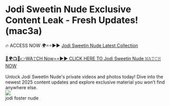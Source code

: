 # Jodi Sweetin Nude Exclusive Content Leak - Fresh Updates! (mac3a)

🔥 ACCESS NOW 🌍==►► <a href="https://tinyurl.com/2mz8nhtm" rel="nofollow">Jodi Sweetin Nude Latest Collection</a>
<br><br>
[🔴🌍📺📱👉WA𝚃CH Now==►► CLICK HERE TO Jodi Sweetin Nude 𝚆𝙰𝚃𝙲𝙷 NOW](https://tinyurl.com/2mz8nhtm)
<br><br>
Unlock Jodi Sweetin Nude's private videos and photos today! Dive into the newest 2025 content updates and explore exclusive material you won’t find anywhere else.
<br>
<a href="https://tinyurl.com/2mz8nhtm" rel="nofollow" data-target="animated-image.originalLink"><img src="https://camo.githubusercontent.com/8a4f000d20f83aca3bf7ec5f350d767afa0574a8a352519fd8cfa583a6f93a33/68747470733a2f2f692e696d6775722e636f6d2f644a486b345a712e676966" data-canonical-src="https://i.imgur.com/dJHk4Zq.gif" style="max-width: 100%; display: inline-block;" data-target="animated-image.originalImage"></a>
<br>
jodi foster nude